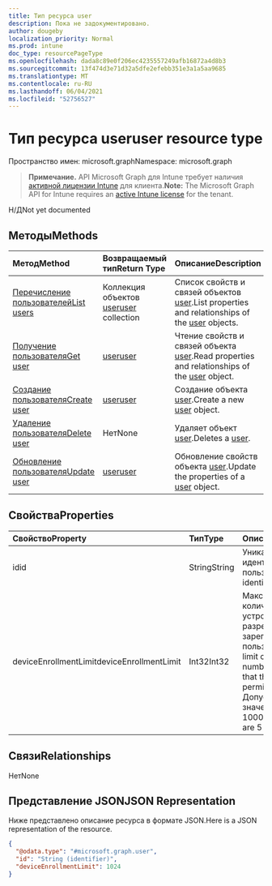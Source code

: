 ```yaml
---
title: Тип ресурса user
description: Пока не задокументировано.
author: dougeby
localization_priority: Normal
ms.prod: intune
doc_type: resourcePageType
ms.openlocfilehash: dada8c89e0f206ec4235557249afb16872a4d8b3
ms.sourcegitcommit: 13f474d3e71d32a5dfe2efebb351e3a1a5aa9685
ms.translationtype: MT
ms.contentlocale: ru-RU
ms.lasthandoff: 06/04/2021
ms.locfileid: "52756527"
---
```

# <a name="user-resource-type"></a><span data-ttu-id="de11e-103">Тип ресурса user</span><span class="sxs-lookup"><span data-stu-id="de11e-103">user resource type</span></span>

<span data-ttu-id="de11e-104">Пространство имен: microsoft.graph</span><span class="sxs-lookup"><span data-stu-id="de11e-104">Namespace: microsoft.graph</span></span>

> <span data-ttu-id="de11e-105">**Примечание.** API Microsoft Graph для Intune требует наличия [активной лицензии Intune](https://go.microsoft.com/fwlink/?linkid=839381) для клиента.</span><span class="sxs-lookup"><span data-stu-id="de11e-105">**Note:** The Microsoft Graph API for Intune requires an [active Intune license](https://go.microsoft.com/fwlink/?linkid=839381) for the tenant.</span></span>

<span data-ttu-id="de11e-106">Н/Д</span><span class="sxs-lookup"><span data-stu-id="de11e-106">Not yet documented</span></span>

## <a name="methods"></a><span data-ttu-id="de11e-107">Методы</span><span class="sxs-lookup"><span data-stu-id="de11e-107">Methods</span></span>
|<span data-ttu-id="de11e-108">Метод</span><span class="sxs-lookup"><span data-stu-id="de11e-108">Method</span></span>|<span data-ttu-id="de11e-109">Возвращаемый тип</span><span class="sxs-lookup"><span data-stu-id="de11e-109">Return Type</span></span>|<span data-ttu-id="de11e-110">Описание</span><span class="sxs-lookup"><span data-stu-id="de11e-110">Description</span></span>|
|:---|:---|:---|
|[<span data-ttu-id="de11e-111">Перечисление пользователей</span><span class="sxs-lookup"><span data-stu-id="de11e-111">List users</span></span>](../api/intune-onboarding-user-list.md)|<span data-ttu-id="de11e-112">Коллекция объектов [user](../resources/intune-onboarding-user.md)</span><span class="sxs-lookup"><span data-stu-id="de11e-112">[user](../resources/intune-onboarding-user.md) collection</span></span>|<span data-ttu-id="de11e-113">Список свойств и связей объектов [user](../resources/intune-onboarding-user.md).</span><span class="sxs-lookup"><span data-stu-id="de11e-113">List properties and relationships of the [user](../resources/intune-onboarding-user.md) objects.</span></span>|
|[<span data-ttu-id="de11e-114">Получение пользователя</span><span class="sxs-lookup"><span data-stu-id="de11e-114">Get user</span></span>](../api/intune-onboarding-user-get.md)|[<span data-ttu-id="de11e-115">user</span><span class="sxs-lookup"><span data-stu-id="de11e-115">user</span></span>](../resources/intune-onboarding-user.md)|<span data-ttu-id="de11e-116">Чтение свойств и связей объекта [user](../resources/intune-onboarding-user.md).</span><span class="sxs-lookup"><span data-stu-id="de11e-116">Read properties and relationships of the [user](../resources/intune-onboarding-user.md) object.</span></span>|
|[<span data-ttu-id="de11e-117">Создание пользователя</span><span class="sxs-lookup"><span data-stu-id="de11e-117">Create user</span></span>](../api/intune-onboarding-user-create.md)|[<span data-ttu-id="de11e-118">user</span><span class="sxs-lookup"><span data-stu-id="de11e-118">user</span></span>](../resources/intune-onboarding-user.md)|<span data-ttu-id="de11e-119">Создание объекта [user](../resources/intune-onboarding-user.md).</span><span class="sxs-lookup"><span data-stu-id="de11e-119">Create a new [user](../resources/intune-onboarding-user.md) object.</span></span>|
|[<span data-ttu-id="de11e-120">Удаление пользователя</span><span class="sxs-lookup"><span data-stu-id="de11e-120">Delete user</span></span>](../api/intune-onboarding-user-delete.md)|<span data-ttu-id="de11e-121">Нет</span><span class="sxs-lookup"><span data-stu-id="de11e-121">None</span></span>|<span data-ttu-id="de11e-122">Удаляет объект [user](../resources/intune-onboarding-user.md).</span><span class="sxs-lookup"><span data-stu-id="de11e-122">Deletes a [user](../resources/intune-onboarding-user.md).</span></span>|
|[<span data-ttu-id="de11e-123">Обновление пользователя</span><span class="sxs-lookup"><span data-stu-id="de11e-123">Update user</span></span>](../api/intune-onboarding-user-update.md)|[<span data-ttu-id="de11e-124">user</span><span class="sxs-lookup"><span data-stu-id="de11e-124">user</span></span>](../resources/intune-onboarding-user.md)|<span data-ttu-id="de11e-125">Обновление свойств объекта [user](../resources/intune-onboarding-user.md).</span><span class="sxs-lookup"><span data-stu-id="de11e-125">Update the properties of a [user](../resources/intune-onboarding-user.md) object.</span></span>|

## <a name="properties"></a><span data-ttu-id="de11e-126">Свойства</span><span class="sxs-lookup"><span data-stu-id="de11e-126">Properties</span></span>
|<span data-ttu-id="de11e-127">Свойство</span><span class="sxs-lookup"><span data-stu-id="de11e-127">Property</span></span>|<span data-ttu-id="de11e-128">Тип</span><span class="sxs-lookup"><span data-stu-id="de11e-128">Type</span></span>|<span data-ttu-id="de11e-129">Описание</span><span class="sxs-lookup"><span data-stu-id="de11e-129">Description</span></span>|
|:---|:---|:---|
|<span data-ttu-id="de11e-130">id</span><span class="sxs-lookup"><span data-stu-id="de11e-130">id</span></span>|<span data-ttu-id="de11e-131">String</span><span class="sxs-lookup"><span data-stu-id="de11e-131">String</span></span>|<span data-ttu-id="de11e-132">Уникальный идентификатор пользователя.</span><span class="sxs-lookup"><span data-stu-id="de11e-132">Unique identifier of the user.</span></span>|
|<span data-ttu-id="de11e-133">deviceEnrollmentLimit</span><span class="sxs-lookup"><span data-stu-id="de11e-133">deviceEnrollmentLimit</span></span>|<span data-ttu-id="de11e-134">Int32</span><span class="sxs-lookup"><span data-stu-id="de11e-134">Int32</span></span>|<span data-ttu-id="de11e-135">Максимальное количество устройств, которые разрешено зарегистрировать пользователю.</span><span class="sxs-lookup"><span data-stu-id="de11e-135">The limit on the maximum number of devices that the user is permitted to enroll.</span></span> <span data-ttu-id="de11e-136">Допустимые значения: 5 или 1000.</span><span class="sxs-lookup"><span data-stu-id="de11e-136">Allowed values are 5 or 1000.</span></span>|

## <a name="relationships"></a><span data-ttu-id="de11e-137">Связи</span><span class="sxs-lookup"><span data-stu-id="de11e-137">Relationships</span></span>
<span data-ttu-id="de11e-138">Нет</span><span class="sxs-lookup"><span data-stu-id="de11e-138">None</span></span>

## <a name="json-representation"></a><span data-ttu-id="de11e-139">Представление JSON</span><span class="sxs-lookup"><span data-stu-id="de11e-139">JSON Representation</span></span>
<span data-ttu-id="de11e-140">Ниже представлено описание ресурса в формате JSON.</span><span class="sxs-lookup"><span data-stu-id="de11e-140">Here is a JSON representation of the resource.</span></span>
<!-- {
  "blockType": "resource",
  "keyProperty": "id",
  "@odata.type": "microsoft.graph.user"
}
-->
``` json
{
  "@odata.type": "#microsoft.graph.user",
  "id": "String (identifier)",
  "deviceEnrollmentLimit": 1024
}
```




